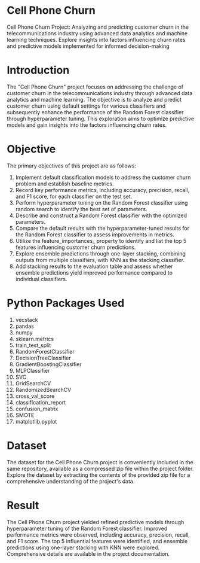 # Cell Phone Churn

Cell Phone Churn Project: Analyzing and predicting customer churn in the telecommunications industry using advanced data analytics and machine learning techniques. 
Explore insights into factors influencing churn rates and predictive models implemented for informed decision-making

# Introduction
The "Cell Phone Churn" project focuses on addressing the challenge of customer churn in the telecommunications industry through advanced data analytics and 
machine learning. The objective is to analyze and predict customer churn using default settings for various classifiers and subsequently enhance the performance 
of the Random Forest classifier through hyperparameter tuning. This exploration aims to optimize predictive models and gain insights into the factors influencing 
churn rates.

# Objective 
The primary objectives of this project are as follows:
1. Implement default classification models to address the customer churn problem and establish baseline metrics.
2. Record key performance metrics, including accuracy, precision, recall, and F1 score, for each classifier on the test set.
3. Perform hyperparameter tuning on the Random Forest classifier using random search to identify the best set of parameters.
4. Describe and construct a Random Forest classifier with the optimized parameters.
5. Compare the default results with the hyperparameter-tuned results for the Random Forest classifier to assess improvements in metrics.
6. Utilize the feature_importances_ property to identify and list the top 5 features influencing customer churn predictions.
7. Explore ensemble predictions through one-layer stacking, combining outputs from multiple classifiers, with KNN as the stacking classifier.
8. Add stacking results to the evaluation table and assess whether ensemble predictions yield improved performance compared to individual classifiers.

# Python Packages Used

1. vecstack
2. pandas
3. numpy
4. sklearn.metrics
5. train_test_split
6. RandomForestClassifier
7. DecisionTreeClassifier
8. GradientBoostingClassifier
9. MLPClassifier
10. SVC
11. GridSearchCV
12. RandomizedSearchCV
13. cross_val_score
14. classification_report
15. confusion_matrix
16. SMOTE
17. matplotlib.pyplot

# Dataset
The dataset for the Cell Phone Churn project is conveniently included in the same repository, available as a compressed zip file within the project folder. 
Explore the dataset by extracting the contents of the provided zip file for a comprehensive understanding of the project's data.


# Result
The Cell Phone Churn project yielded refined predictive models through hyperparameter tuning of the Random Forest classifier. Improved performance metrics 
were observed, including accuracy, precision, recall, and F1 score. The top 5 influential features were identified, and ensemble predictions using one-layer 
stacking with KNN were explored. Comprehensive details are available in the project documentation.











